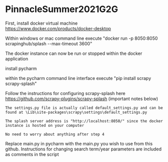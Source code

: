 # PinnacleSummer2021G2G
First, install docker virtual machine https://www.docker.com/products/docker-desktop

Within windows or mac command line execute "docker run -p 8050:8050 scrapinghub/splash --max-timeout 3600"

The docker instance can now be run or stopped within the docker application

install pycharm

within the pycharm command line interface execute "pip install scrapy scrapy-splash"

Follow the instructions for configuring scrapy-splash here https://github.com/scrapy-plugins/scrapy-splash (important notes below)

    The settings.py file is actually called default_settings.py and can be found at \Lib\site-packages\scrapy\settings\default_settings.py
  
    The splash server address is "http://localhost:8050/" since the docker instance is hosted on your computer
  
    No need to worry about anything after step 4
  
Replace main.py in pycharm with the main.py you wish to use from this github. Instructions for changing search term/year parameters are included as comments in the script


